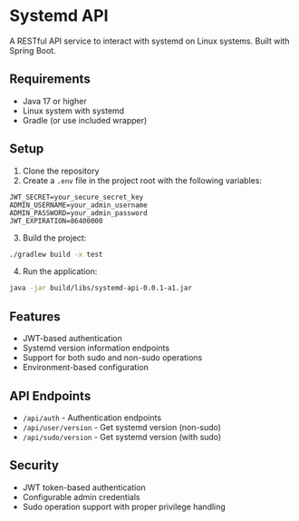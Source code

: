 # Systemd API

A RESTful API service to interact with systemd on Linux systems. Built with Spring Boot.

## Requirements

- Java 17 or higher
- Linux system with systemd
- Gradle (or use included wrapper)

## Setup

1. Clone the repository
2. Create a `.env` file in the project root with the following variables:
```properties
JWT_SECRET=your_secure_secret_key
ADMIN_USERNAME=your_admin_username
ADMIN_PASSWORD=your_admin_password
JWT_EXPIRATION=86400000
```

3. Build the project:
```sh
./gradlew build -x test
```

4. Run the application:
```sh
java -jar build/libs/systemd-api-0.0.1-a1.jar
```

## Features

- JWT-based authentication
- Systemd version information endpoints
- Support for both sudo and non-sudo operations
- Environment-based configuration

## API Endpoints

- `/api/auth` - Authentication endpoints
- `/api/user/version` - Get systemd version (non-sudo)
- `/api/sudo/version` - Get systemd version (with sudo)

## Security

- JWT token-based authentication
- Configurable admin credentials
- Sudo operation support with proper privilege handling
